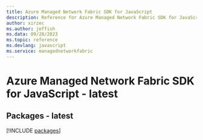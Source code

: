 ```yaml
---
title: Azure Managed Network Fabric SDK for JavaScript
description: Reference for Azure Managed Network Fabric SDK for JavaScript
author: xirzec
ms.author: jeffish
ms.data: 09/28/2023
ms.topic: reference
ms.devlang: javascript
ms.service: managednetworkfabric
---
```

# Azure Managed Network Fabric SDK for JavaScript - latest
## Packages - latest
[!INCLUDE [packages](managed-network-fabric-index.md)]